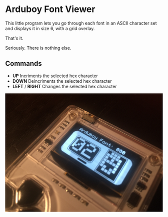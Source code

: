 # Arduboy Font Viewer

This little program lets you go through each font in an ASCII character set and displays it in size 6, with a grid overlay.

That's it.

Seriously. There is nothing else.

## Commands

- **UP** Incriments the selected hex character
- **DOWN** Deincriments the selected hex character
- **LEFT** / **RIGHT** Changes the selected hex character

![Demo of the running program](demo.jpg)
